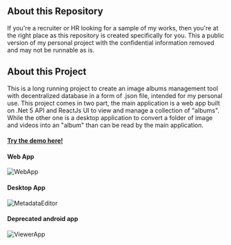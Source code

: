 ## About this Repository

If you're a recruiter or HR looking for a sample of my works, then you're at the right place as this repository is created specifically for you. This a public version of my personal project with the confidential information removed and may not be runnable as is.

## About this Project
This is a long running project to create an image albums management tool with decentralized database in a form of .json file, intended for my personal use. This project comes in two part, the main application is a web app built on .Net 5 API and ReactJs UI to view and manage a collection of "albums". While the other one is a desktop application to convert a folder of image and videos into an "album" than can be read by the main application.

#### [Try the demo here!](https://ratanajaya.github.io/#/albums)

#### Web App
![WebApp](https://github.com/ratanajaya/Public-ImageViewerApp/blob/master/_screenshot/ReactApp.PNG)

#### Desktop App
![MetadataEditor](https://github.com/ratanajaya/Public-ImageViewerApp/blob/master/_screenshot/me.PNG)

#### Deprecated android app
![ViewerApp](https://github.com/ratanajaya/Public-ImageViewerApp/blob/master/_screenshot/vamerged.PNG)
